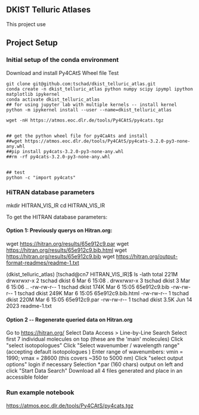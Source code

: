 ## DKIST Telluric Atlases

This project use

## Project Setup 

### Initial setup of the conda environment 

Download and install Py4CAtS Wheel file
Test 

```
git clone git@github.com:tschad/dkist_telluric_atlas.git
conda create -n dkist_telluric_atlas python numpy scipy ipympl ipython matplotlib ipykernel
conda activate dkist_telluric_atlas
## for using jupyter lab with multiple kernels -- install kernel 
python -m ipykernel install --user --name=dkist_telluric_atlas

wget -nH https://atmos.eoc.dlr.de/tools/Py4CAtS/py4cats.tgz


## get the python wheel file for py4CaAts and install
##wget https://atmos.eoc.dlr.de/tools/Py4CAtS/py4cats-3.2.0-py3-none-any.whl
##pip install py4cats-3.2.0-py3-none-any.whl
##rm -rf py4cats-3.2.0-py3-none-any.whl


## test 
python -c "import py4cats"

```

### HiTRAN database parameters 

mkdir HITRAN_VIS_IR 
cd HITRAN_VIS_IR

To get the HITRAN database parameters:

#### Option 1:  Previously querys on Hitran.org: 

wget https://hitran.org/results/65e912c9.par
wget https://hitran.org/results/65e912c9.bib.html
wget https://hitran.org/results/65e912c9.bib
wget https://hitran.org/output-format-readmes/readme-1.txt

(dkist_telluric_atlas) [tschad@cn7 HITRAN_VIS_IR]$ ls -lath 
total 221M
drwxrwxr-x 2 tschad dkist    6 Mar  6 15:08 .
drwxrwxr-x 3 tschad dkist    3 Mar  6 15:06 ..
-rw-rw-r-- 1 tschad dkist 174K Mar  6 15:05 65e912c9.bib
-rw-rw-r-- 1 tschad dkist 249K Mar  6 15:05 65e912c9.bib.html
-rw-rw-r-- 1 tschad dkist 220M Mar  6 15:05 65e912c9.par
-rw-rw-r-- 1 tschad dkist 3.5K Jun 14  2023 readme-1.txt

#### Option 2 -- Regenerate queried data on Hitran.org 

Go to https://hitran.org/ 
Select Data Access > Line-by-Line Search 
Select first 7 individual molecules on top (these are the 'main' molecules)
Click "select isotopologues"
Click "Select wavenumber / wavelength range" (accepting default isotopologues )
Enter range of wavenumbers:  vmin = 1990; vmax = 28600 (this covers ~350 to 5000 nm)
Click "select output options"
login if necessary 
Selection *.par (160 chars) output on left and click "Start Data Search"
Download all 4 files generated and place in an accessible folder 

### Run example notebook 

https://atmos.eoc.dlr.de/tools/Py4CAtS/py4cats.tgz